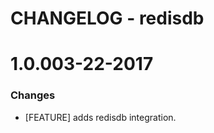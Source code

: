 # CHANGELOG - redisdb

1.0.003-22-2017
==================

### Changes

* [FEATURE] adds redisdb integration.
